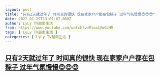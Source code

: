 ```yaml
---
layout: post
title: "只有2天就过年了 时间真的很快 现在家家户户都在包粽子 过年气氛慢慢😍😍😍"
date: 2022-01-29T13:01:07.000Z
author: LyLy TV越南生活
from: https://www.youtube.com/watch?v=Mloa1VoGdHM
tags: [ LyLy TV越南生活 ]
categories: [ LyLy TV越南生活 ]
---
```

<!--1643461267000-->
[只有2天就过年了 时间真的很快 现在家家户户都在包粽子 过年气氛慢慢😍😍😍](https://www.youtube.com/watch?v=Mloa1VoGdHM)
------

<div>

</div>

